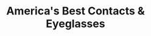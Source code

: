 ---
title: "America's Best Contacts & Eyeglasses"
url: /saint-peters/americas-best-contacts-und-eyeglasses/
shop: Optiker
---